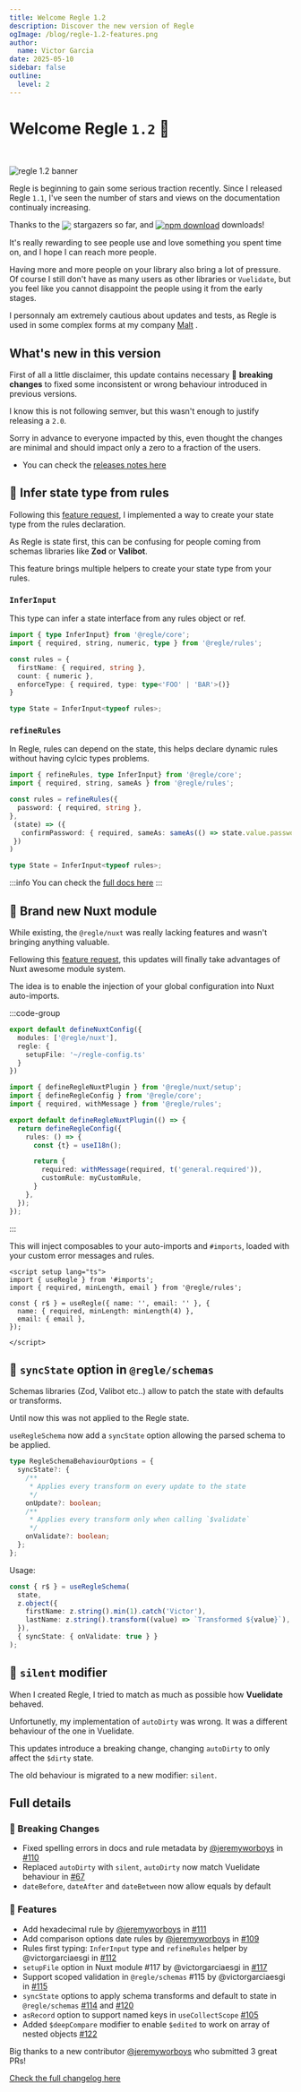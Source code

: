 ```yaml
---
title: Welcome Regle 1.2
description: Discover the new version of Regle
ogImage: /blog/regle-1.2-features.png
author:
  name: Victor Garcia
date: 2025-05-10
sidebar: false
outline:
  level: 2
---
```



# Welcome Regle `1.2` 👋

<br/>

![regle 1.2 banner](/blog/regle-1.2-banner.png)


Regle is beginning to gain some serious traction recently. Since I released Regle `1.1`, I've seen the number of stars and views on the documentation continualy increasing.

Thanks to the <a  href="https://github.com/victorgarciaesgi/regle"><img style="display:inline; vertical-align: middle" src="https://img.shields.io/github/stars/victorgarciaesgi/regle"/></a> stargazers so far, and <a  href="https://www.npmjs.com/package/@regle/core"><img style="display:inline; vertical-align: middle" alt="npm download" src="https://img.shields.io/npm/dt/@regle/core.svg"/></a> downloads!

It's really rewarding to see people use and love something you spent time on, and I hope I can reach more people.

Having more and more people on your library also bring a lot of pressure.   
Of course I still don't have as many users as other libraries or `Vuelidate`, but you feel like you cannot disappoint the people using it from the early stages.  

I personnaly am extremely cautious about updates and tests, as Regle is used in some complex forms at my company [Malt](https://malt.fr) <span data-title='malt'></span>.



## What's new in this version

First of all a little disclaimer, this update contains necessary 🚨 **breaking changes** to fixed some inconsistent or wrong behaviour introduced in previous versions.

I know this is not following semver, but this wasn't enough to justify releasing a `2.0`.

Sorry in advance to everyone impacted by this, even thought the changes are minimal and should impact only a zero to a fraction of the users.

- You can check the [releases notes here](https://github.com/victorgarciaesgi/regle/releases/tag/v1.2.0)


## 💅 Infer state type from rules

Following this [feature request](https://github.com/victorgarciaesgi/regle/issues/104), I implemented a way to create your state type from the rules declaration.

As Regle is state first, this can be confusing for people coming from schemas libraries like **Zod** or **Valibot**.

This feature brings multiple helpers to create your state type from your rules.

### `InferInput`

This type can infer a state interface from any rules object or ref.

```ts
import { type InferInput} from '@regle/core';
import { required, string, numeric, type } from '@regle/rules';

const rules = {
  firstName: { required, string },
  count: { numeric },
  enforceType: { required, type: type<'FOO' | 'BAR'>()}
}

type State = InferInput<typeof rules>;

```

### `refineRules`

In Regle, rules can depend on the state, this helps declare dynamic rules without having cylcic types problems.  


```ts
import { refineRules, type InferInput} from '@regle/core';
import { required, string, sameAs } from '@regle/rules';

const rules = refineRules({
  password: { required, string },
}, 
 (state) => ({
   confirmPassword: { required, sameAs: sameAs(() => state.value.password) }
 })
)

type State = InferInput<typeof rules>;
```



:::info
You can check the [full docs here](/advanced-usage/standard-schema)
:::


## 🧩 Brand new Nuxt module <span data-title='nuxt'></span>

While existing, the `@regle/nuxt` was really lacking features and wasn't bringing anything valuable.

Fellowing this [feature request](https://github.com/victorgarciaesgi/regle/issues/117), this updates will finally take advantages of Nuxt awesome module system.

The idea is to enable the injection of your global configuration into Nuxt auto-imports.


:::code-group

```ts [nuxt.config.ts]
export default defineNuxtConfig({
  modules: ['@regle/nuxt'],
  regle: {
    setupFile: '~/regle-config.ts'
  }
})
```

```ts [regle-config.ts]
import { defineRegleNuxtPlugin } from '@regle/nuxt/setup';
import { defineRegleConfig } from '@regle/core';
import { required, withMessage } from '@regle/rules';

export default defineRegleNuxtPlugin(() => {
  return defineRegleConfig({
    rules: () => {
      const {t} = useI18n();

      return {
        required: withMessage(required, t('general.required')),
        customRule: myCustomRule,
      }
    },
  });
});

```
:::

This will inject composables to your auto-imports and `#imports`, loaded with your custom error messages and rules.


```vue [app.vue] {2}
<script setup lang="ts">
import { useRegle } from '#imports';
import { required, minLength, email } from '@regle/rules';

const { r$ } = useRegle({ name: '', email: '' }, {
  name: { required, minLength: minLength(4) },
  email: { email },
});

</script>
```


## 🔄 `syncState` option in `@regle/schemas`

Schemas libraries (Zod, Valibot etc..) allow to patch the state with defaults or transforms.

Until now this was not applied to the Regle state. 

`useRegleSchema` now add a `syncState` option allowing the parsed schema to be applied.

```ts
type RegleSchemaBehaviourOptions = {
  syncState?: {
    /**
     * Applies every transform on every update to the state
     */
    onUpdate?: boolean;
    /**
     * Applies every transform only when calling `$validate`
     */
    onValidate?: boolean;
  };
};
```

Usage: 

```ts
const { r$ } = useRegleSchema(
  state,
  z.object({
    firstName: z.string().min(1).catch('Victor'),
    lastName: z.string().transform((value) => `Transformed ${value}`),
  }),
  { syncState: { onValidate: true } }
);
```


## 🤫 `silent` modifier

When I created Regle, I tried to match as much as possible how **Vuelidate** behaved.

Unfortunetly, my implementation of `autoDirty` was wrong. It was a different behaviour of the one in Vuelidate.

This updates introduce a breaking change, changing `autoDirty` to only affect the `$dirty` state.

The old behaviour is migrated to a new modifier: `silent`.


## Full details

### 🚨 Breaking Changes

- Fixed spelling errors in docs and rule metadata by [@jeremyworboys](https://github.com/jeremyworboys) in [#110](https://github.com/victorgarciaesgi/regle/issues/110 )
- Replaced `autoDirty` with `silent`, `autoDirty` now match Vuelidate behaviour in [#67](https://github.com/victorgarciaesgi/regle/issues/67)
- `dateBefore`, `dateAfter` and `dateBetween` now allow equals by default

### 🚀 Features

- Add hexadecimal rule by [@jeremyworboys](https://github.com/jeremyworboys) in [#111](https://github.com/victorgarciaesgi/regle/issues/111) 
- Add comparison options date rules by [@jeremyworboys](https://github.com/jeremyworboys) in [#109](https://github.com/victorgarciaesgi/regle/issues/109)
- Rules first typing: `InferInput` type and `refineRules` helper by @victorgarciaesgi in [#112](https://github.com/victorgarciaesgi/regle/issues/112 )
- `setupFile` option in Nuxt module #117 by @victorgarciaesgi in [#117](https://github.com/victorgarciaesgi/regle/issues/117)
- Support scoped validation in `@regle/schemas` #115 by @victorgarciaesgi in [#115](https://github.com/victorgarciaesgi/regle/issues/115 )
- `syncState` options to apply schema transforms and default to state in `@regle/schemas` [#114](https://github.com/victorgarciaesgi/regle/issues/114) and [#120](https://github.com/victorgarciaesgi/regle/issues)
- `asRecord` option to support named keys in `useCollectScope` [#105](https://github.com/victorgarciaesgi/regle/issues/105)
- Added `$deepCompare` modifier to enable `$edited` to work on array of nested objects [#122](https://github.com/victorgarciaesgi/regle/issues/122)

Big thanks to a new contributor [@jeremyworboys](https://github.com/jeremyworboys) who submitted 3 great PRs!

[Check the full changelog here](https://github.com/victorgarciaesgi/regle/releases/tag/v1.2.0)
